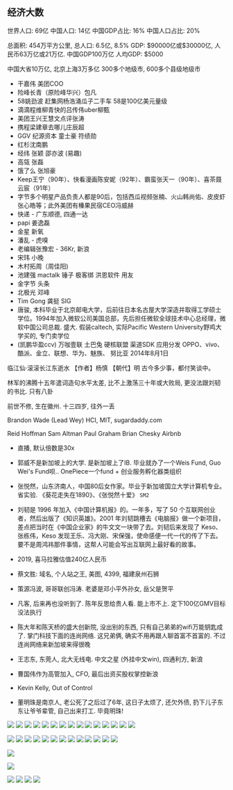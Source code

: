 ## 经济大数
世界人口:  69亿
中国人口:  14亿
中国GDP占比: 16%
中国人口占比: 20%

总面积:  454万平方公里, 
总人口:  6.5亿, 8.5%
GDP: \$90000亿或\$30000亿, 人民币63万亿或21万亿. 中国GDP100万亿
人均GDP:  $5000

中国大省10万亿, 北京上海3万多亿
300多个地级市, 600多个县级地级市

- 干嘉伟 美团COO
- 险峰长青（原险峰华兴）包凡
- 58姚劲波 赶集网杨浩涌瓜子二手车 58是100亿美元量级
- 滴滴程维柳青快的吕传伟uber柳甄
- 美团王兴王慧文点评张涛
- 携程梁建章去哪儿庄辰超
- GGV 纪源资本 童士豪 符绩勋
- 红杉沈南鹏
- 经纬 张颖 邵亦波 (易趣)
- 高瓴 张磊
- 饿了么 张旭豪
- Keep王宁（90年）、快看漫画陈安妮（92年）、霸蛮张天一（90年）、喜茶聂云宸（91年）
- 字节多个明星产品负责人都是90后，包括西瓜视频张楠、火山韩尚佑、皮皮虾张心皓等；此外美团有榛果民宿CEO冯威赫
- 快递 - 广东顺德, 四通一达
- papi 姜逸磊
- 金星 新氧
- 潘乱 - 虎嗅
- 老编辑张豫宏 - 36Kr, 新浪
- 宋玮 小晚
- 木村拓周（周佳阳)
- 池建强 mactalk 锤子 极客绑 洪恩软件 用友
- 金字节 头条
- 北极光 邓峰
- Tim Gong 龚挺 SIG
- 唐骏, 本科毕业于北京邮电大学，后前往日本名古屋大学深造并取得工学硕士学位。1994年加入微软公司美国总部，先后担任微软全球技术中心总经理，微软中国公司总裁. 盛大. 假装caltech, 实际Pacific Western University野鸡大学买的, 专门卖学位
- (凯鹏华盈ccv) 万咖壹联 土巴兔 硬核联盟 渠道SDK 应用分发 OPPO、vivo、酷派、金立、联想、华为、魅族、 努比亚 2014年8月1日

临江仙·滚滚长江东逝水 【作者】杨慎 【朝代】明 古今多少事，都付笑谈中。

林军的沸腾十五年遣词造句水平太差, 比不上激荡三十年或大败局, 更没法跟刘韧的书比. 只有八卦

前世不修, 生在徽州. 十三四岁, 往外一丢

Brandon Wade (Lead Wey) HCI, MIT, sugardaddy.com

Reid Hoffman
Sam Altman
Paul Graham
Brian Chesky Airbnb

- 直播, 默认倍数是30x
- 郭威不是新加坡上的大学. 是新加坡上了IB. 毕业就办了一个Weis Fund, Guo Wei's Fund呗.. OnePiece一个fund + 创业服务孵化器类组织
- 张悦然，山东济南人，中国80后女作家。毕业于新加坡国立大学计算机专业。省实验. 《葵花走失在1890》、《张悦然十爱》 `SM2`
- 刘韧是 1996 年加入《中国计算机报》的。一年多，写了 50 个互联网创业者，然后出版了《知识英雄》。2001 年刘韧跳槽去《电脑报》做一个新项目，差点把当时在《中国企业家》的牛文文一块带了去。刘韧后来发现了 Keso、张栋伟，Keso 发现王乐、冯大刚、宋保强，使命感便一代一代的传了下去。要不是周鸿祎那件事情，这帮人可能会写出互联网上最好看的故事。
- 2019, 喜马拉雅估值240亿人民币
- 蔡文胜: 域名, 个人站之王, 美图, 4399,   福建泉州石狮
- 策源冯波, 哥哥联创冯涛. 老婆是邓小平外孙女, 岳父是贺平
- 凡客, 后来再也没听到了. 陈年反思给贵人看. 能上市不上. 定下100亿GMV目标没法执行
- 陈大年和陈天桥的盛大创新院, 没出别的东西, 只有自己弟弟的wifi万能钥匙成了. 掌门科技下面的连尚网络. 这兄弟俩, 确实不用再跟人聊首富不首富的. 不过连尚网络来新加坡来得很晚
- 王志东, 东莞人, 北大无线电. 中文之星 (外挂中文win), 四通利方, 新浪
- 曹国伟作为高管加入, CFO, 最后出资买股权掌控新浪
- Kevin Kelly, Out of Control

- 董明珠是南京人, 老公死了之后过了6年, 这日子太烦了, 还欠外债, 扔下儿子东东让爷爷辈管, 自己出来打工. 毕竟明珠!

![](imgs/4566C3D8-FEEC-4B05-95A3-3AB45EDA77AE.png)
![](imgs/92F626C8-8B89-426F-9801-DEA650E16CF7.png)
![](imgs/D157AAED-4D3D-4AFD-A4C9-11C47E8016AD.png)
![](imgs/8C449C73-C75F-4756-A708-EF1EBEAA77F6.jpg)
![](imgs/2020-06-04-15-30-08.png)
![](imgs/2020-06-07-13-34-59.png)
![](imgs/2020-06-07-14-05-35.png)
![](imgs/2020-06-10-16-20-23.png)
![](imgs/2020-06-10-21-27-06.png)
![](imgs/2020-06-11-17-20-22.png)
![](imgs/2020-06-11-17-25-12.png)
![](imgs/2020-06-11-17-25-06.png)
![](imgs/2020-06-11-21-36-23.png)
![](imgs/2020-06-11-23-01-37.png)
![](imgs/饿了么.jpeg)

![](imgs/Pasted-image-20201008205315.png)
![](imgs/Pasted-image-20201008205331.png)
![](imgs/Pasted-image-20201008205340.png)
![](imgs/Pasted-image-20201012211715.png)
![](imgs/Pasted-image-20201012214253.png)
![](imgs/Pasted-image-20201019161306.png)
![](imgs/Pasted-image-20201019161937.png)
![](imgs/Pasted-image-20201012214258.png)
![](imgs/Pasted-image-20201014193254.png)
![](imgs/Pasted-image-20201026221814.png)
![](imgs/Pasted-image-20201026222203.png)
![](imgs/Pasted-image-20201101115320.png)
![](imgs/Pasted-image-20201107210250.png)

![](imgs/2020-11-24-13-30-02.png)

![](imgs/2020-11-24-17-22-10.png)

![](imgs/2020-12-09-10-28-57.png)
![](imgs/2020-12-09-10-29-22.png)
![](imgs/2020-12-09-10-30-57.png)
![](imgs/2020-12-20-01-38-22.png)